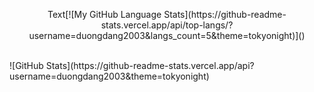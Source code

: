 <p style="text-align: center;">Text[![My GitHub Language Stats](https://github-readme-stats.vercel.app/api/top-langs/?username=duongdang2003&langs_count=5&theme=tokyonight)]()</p>
<br>
![GitHub Stats](https://github-readme-stats.vercel.app/api?username=duongdang2003&theme=tokyonight)

